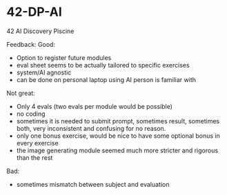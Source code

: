 # 42-DP-AI
42 AI Discovery Piscine

Feedback:
Good:
- Option to register future modules
- eval sheet seems to be actually tailored to specific exercises
- system/AI agnostic
- can be done on personal laptop using AI person is familiar with

Not great:
- Only 4 evals (two evals per module would be possible)
- no coding
- sometimes it is needed to submit prompt, sometimes result, sometimes both, very inconsistent and confusing for no reason.
- only one bonus exercise, would be nice to have some optional bonus in every exercise
- the image generating module seemed much more stricter and rigorous than the rest

Bad:
- sometimes mismatch between subject and evaluation
